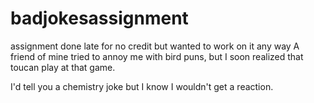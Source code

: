 # badjokesassignment
assignment done late for no credit but wanted to work on it any way
A friend of mine tried to annoy me with bird puns, but I soon realized that toucan play at that game.

I'd tell you a chemistry joke but I know I wouldn't get a reaction.
